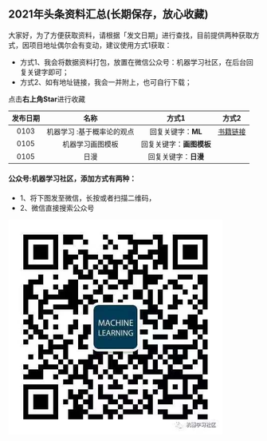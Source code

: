 ## 2021年头条资料汇总(长期保存，放心收藏)

大家好，为了方便获取资料，请根据「发文日期」进行查找，目前提供两种获取方式，因项目地址偶尔会有变动，建议使用方式1获取：
- 方式1、我会将数据资料打包，放置在微信公众号：机器学习社区，在后台回复关键字即可；
- 方式2、如有地址链接，我会一并附上，也可自行下载；

点击**右上角Star**进行收藏

| 发布日期 |名称|方式1 |方式2|
| :---------:|:-----------:|:-----------:|:-----------:|
| 0103 |机器学习 :基于概率论的观点|回复关键字：**ML** |[书籍链接](https://github.com/probml/pml-book/releases/download/2020-12-28/pml1-2020-12-28.pdf)|
| 0105 | 机器学习画图模板 |回复关键字：**画图模板**  ||
| 0105 | 日漫 | 回复关键字：**日漫**  ||

#### 公众号:机器学习社区，添加方式有两种：

- 1、将下图发至微信，长按或者扫描二维码，
- 2、微信直接搜索公众号

![机器学习社区](/2021/pic/WechatIMG14.jpeg)
